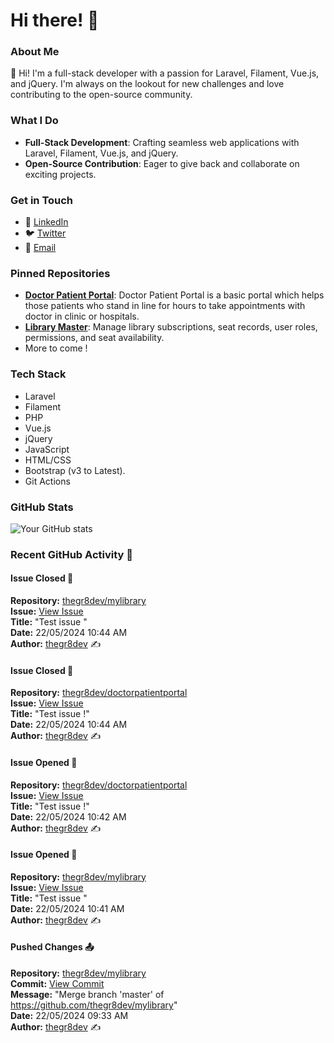 # Hi there! 👋

### About Me
👋 Hi! I'm a full-stack developer with a passion for Laravel, Filament, Vue.js, and jQuery. I'm always on the lookout for new challenges and love contributing to the open-source community.

### What I Do
- **Full-Stack Development**: Crafting seamless web applications with Laravel, Filament, Vue.js, and jQuery.
- **Open-Source Contribution**: Eager to give back and collaborate on exciting projects.

### Get in Touch
- 💼 [LinkedIn](https://www.linkedin.com/in/ankit-kabra-00737b151)
- 🐦 [Twitter](https://twitter.com/thegr8devX)
- 📧 [Email](mailto:ankitswonders@gmail.com)

### Pinned Repositories
- [**Doctor Patient Portal**](https://github.com/thegr8dev/doctorpatientportal): Doctor Patient Portal is a basic portal which helps those patients who stand in line for hours to take appointments with doctor in clinic or hospitals.
- [**Library Master**](https://github.com/thegr8dev/mylibrary): Manage library subscriptions, seat records, user roles, permissions, and seat availability.
- More to come !

### Tech Stack
- Laravel
- Filament
- PHP
- Vue.js
- jQuery
- JavaScript
- HTML/CSS
- Bootstrap (v3 to Latest).
- Git Actions 

### GitHub Stats
![Your GitHub stats](https://github-readme-stats.vercel.app/api?username=thegr8dev&show_icons=true&theme=radical)

<!--START_SECTION:activity-->
### Recent GitHub Activity 🎉
#### Issue Closed 🛑
**Repository:** [thegr8dev/mylibrary](https://github.com/thegr8dev/mylibrary)  
**Issue:** [View Issue](https://github.com/thegr8dev/mylibrary/issues/1)  
**Title:** "Test issue "  
**Date:** 22/05/2024 10:44 AM  
**Author:** [thegr8dev](https://github.com/thegr8dev) ✍️

#### Issue Closed 🛑
**Repository:** [thegr8dev/doctorpatientportal](https://github.com/thegr8dev/doctorpatientportal)  
**Issue:** [View Issue](https://github.com/thegr8dev/doctorpatientportal/issues/14)  
**Title:** "Test issue !"  
**Date:** 22/05/2024 10:44 AM  
**Author:** [thegr8dev](https://github.com/thegr8dev) ✍️

#### Issue Opened 🐛
**Repository:** [thegr8dev/doctorpatientportal](https://github.com/thegr8dev/doctorpatientportal)  
**Issue:** [View Issue](https://github.com/thegr8dev/doctorpatientportal/issues/14)  
**Title:** "Test issue !"  
**Date:** 22/05/2024 10:42 AM  
**Author:** [thegr8dev](https://github.com/thegr8dev) ✍️

#### Issue Opened 🐛
**Repository:** [thegr8dev/mylibrary](https://github.com/thegr8dev/mylibrary)  
**Issue:** [View Issue](https://github.com/thegr8dev/mylibrary/issues/1)  
**Title:** "Test issue "  
**Date:** 22/05/2024 10:41 AM  
**Author:** [thegr8dev](https://github.com/thegr8dev) ✍️

#### Pushed Changes 📤
**Repository:** [thegr8dev/mylibrary](https://github.com/thegr8dev/mylibrary)  
**Commit:** [View Commit](https://github.com/thegr8dev/mylibrary/commit/6190516063f9978a54269b67050d039fecb248e7)  
**Message:** "Merge branch 'master' of https://github.com/thegr8dev/mylibrary"  
**Date:** 22/05/2024 09:33 AM  
**Author:** [thegr8dev](https://github.com/thegr8dev) ✍️

<!--END_SECTION:activity-->
